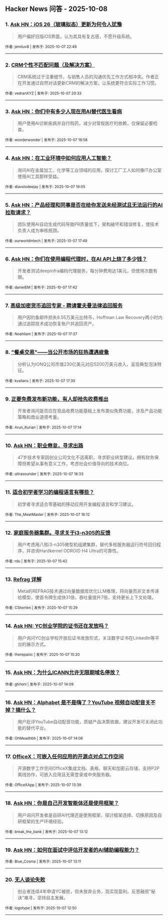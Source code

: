 ## Hacker News 问答 - 2025-10-08


### 1. [Ask HN：iOS 26（玻璃拟态）更新为何令人犹豫](https://news.ycombinator.com/item?id=45509922)
> 用户偏好旧版iOS界面，认为其具有复古感，不愿升级系统。

<sub>作者: jemiluv8 | 发布于: 2025-10-07 22:49</sub>

---

### 2. [CRM个性不匹配问题（及解决方案）](https://news.ycombinator.com/item?id=45508474)
> CRM系统过于注重细节，与销售人员的沟通优先工作方式相冲突。作者正在开发通过自然对话更新CRM的解决方案，让系统更符合实际工作习惯。

<sub>作者: vedranXYZ | 发布于: 2025-10-07 20:33</sub>

---

### 3. [Ask HN：你们中有多少人现在用AI替代医生看病](https://news.ycombinator.com/item?id=45508047)
> 用户使用AI诊断疾病并自行购药，减少对常规医疗的依赖，仅保留必要检查。

<sub>作者: wonderwonder | 发布于: 2025-10-07 19:58</sub>

---

### 4. [Ask HN：在工业环境中如何应用人工智能？](https://news.ycombinator.com/item?id=45507371)
> 询问AI在金属加工、化学等工业领域的应用，探讨工厂工人如何像IT办公室使用AI工具那样受益。

<sub>作者: diavolodeejay | 发布于: 2025-10-07 19:05</sub>

---

### 5. [Ask HN：产品经理和同事是否在给你发送未经测试且无法运行的AI拉取请求？](https://news.ycombinator.com/item?id=45506356)
> 团队使用AI自动生成代码导致PR质量低下，架构破坏和错误修复，使技术负责人成为审核瓶颈。

<sub>作者: ourworldintech | 发布于: 2025-10-07 17:49</sub>

---

### 6. [Ask HN：你们在使用编程代理时，在AI API上烧了多少钱？](https://news.ycombinator.com/item?id=45506270)
> 开发者测试deepinfra编码代理服务，每分钟费用达1美元，但使用次数有限。

<sub>作者: danielEM | 发布于: 2025-10-07 17:42</sub>

---

### 7. [高级加密货币追回专家 - 聘请霍夫曼法律追回服务](https://news.ycombinator.com/item?id=45506205)
> 用户因钓鱼邮件损失8.55万美元比特币，Hoffman Law Recovery两小时内通过追踪技术成功恢复账户并追回资产。

<sub>作者: Noahliam | 发布于: 2025-10-07 17:37</sub>

---

### 8. ["餐桌交易"——当公开市场的狂热遭遇疲惫](https://news.ycombinator.com/item?id=45506124)
> 分析认为IONQ公司市值230亿美元对应5200万美元收入，呈现典型泡沫特征。

<sub>作者: kvallans | 发布于: 2025-10-07 17:30</sub>

---

### 9. [正要免费发布新功能，有人却抢先收费推出](https://news.ycombinator.com/item?id=45505886)
> 开发者询问是否应在竞品收费功能基础上发布类似免费功能，涉及产品功能策略和商业道德考量。

<sub>作者: Arun_Kurian | 发布于: 2025-10-07 17:14</sub>

---

### 10. [Ask HN：职业倦怠，寻求出路](https://news.ycombinator.com/item?id=45505314)
> 47岁技术专家因创业公司文化不适离职，寻求职业转型建议。拥有财务保障但希望从事有意义工作，考虑社会价值导向的技术岗位。

<sub>作者: ultrasounder | 发布于: 2025-10-07 16:33</sub>

---

### 11. [适合初学者学习的编程语言有哪些？](https://news.ycombinator.com/item?id=45505009)
> 初学者寻求适合零基础的移动应用开发编程语言和学习建议。

<sub>作者: The_MeatMaster | 发布于: 2025-10-07 16:12</sub>

---

### 12. [家庭服务器集群。寻求关于i3-n305的反馈](https://news.ycombinator.com/item?id=45504575)
> 用户考虑用八核i3-n305微型机组建集群，替代多核服务器运行符号回归程序，并咨询Hardkernel ODROID H4 Ultra的可靠性。

<sub>作者: rdu | 发布于: 2025-10-07 15:42</sub>

---

### 13. [Refrag 详解](https://news.ycombinator.com/item?id=45504378)
> Meta的REFRAG技术通过向量数据库优化LLM推理，将向量而非文本传递给模型，使首令牌生成快31倍，吞吐量提升7倍，支持更长上下文处理。

<sub>作者: CShorten | 发布于: 2025-10-07 15:29</sub>

---

### 14. [Ask HN: YC创业学院的证书还在发放吗？](https://news.ycombinator.com/item?id=45504247)
> 用户询问YC创业学校开放后证书发放形式，关注数字证书在LinkedIn等平台的展示方式。

<sub>作者: therepanic | 发布于: 2025-10-07 15:20</sub>

---

### 15. [Ask HN：为什么ICANN允许无限期域名停放？](https://news.ycombinator.com/item?id=45503253)

<sub>作者: gtirloni | 发布于: 2025-10-07 14:09</sub>

---

### 16. [Ask HN：Alphabet 是不是嗨了？YouTube 视频自动配音关不掉？搞什么？](https://news.ycombinator.com/item?id=45503218)
> 用户批评YouTube自动配音功能，质疑产品决策依据，建议开发可关闭此功能的替代平台。

<sub>作者: OhMeadhbh | 发布于: 2025-10-07 14:06</sub>

---

### 17. [OfficeX：可嵌入任何应用的开源点对点工作空间](https://news.ycombinator.com/item?id=45502945)
> 开源数字工作空间OfficeX集成文档、表格、聊天和加密云存储，支持P2P离线协作，可嵌入应用且无需登录或中央服务器。

<sub>作者: OfficeXApp | 发布于: 2025-10-07 13:39</sub>

---

### 18. [Ask HN：你是自己开发智能体还是使用框架？](https://news.ycombinator.com/item?id=45502646)
> 用户询问开发者是自研AI代理还是使用框架，探讨框架选择、切换原因及自研框架的生产环境经验。

<sub>作者: break_the_bank | 发布于: 2025-10-07 13:12</sub>

---

### 19. [Ask HN：如何在面试中评估开发者的AI辅助编程能力？](https://news.ycombinator.com/item?id=45502641)

<sub>作者: Blue_Cosma | 发布于: 2025-10-07 13:11</sub>

---

### 20. [无人谈论失败](https://news.ycombinator.com/item?id=45502474)
> 创业者连续4年申请YC被拒，但未放弃业务，现实现盈利。反思融资"秘诀"难寻，坚持自主发展。

<sub>作者: logotype | 发布于: 2025-10-07 12:50</sub>

---
